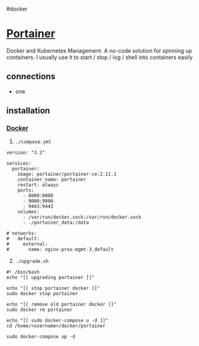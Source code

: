 #docker 
# [Portainer](https://www.portainer.io/)
Docker and Kubernetes Management. A no-code solution for spinning up containers. I usually use it to start / stop / log / shell into containers easily

## connections
- one

## installation
### [Docker](Docker.md)
1. `./compose.yml`
```
version: "3.2"

services:
  portainer:
    image: portainer/portainer-ce:2.11.1
    container_name: portainer
    restart: always
    ports:
      - 8000:8000
      - 9000:9000
      - 9443:9443
    volumes:
      - /var/run/docker.sock:/var/run/docker.sock
      - ./portainer_data:/data

# networks:
#   default:
#     external:
#       name: nginx-prox-mgmt-3_default
```

2. `./upgrade.sh`
```
#! /bin/bash
echo "[[ upgrading portainer ]]"

echo "[[ stop portainer docker ]]"
sudo docker stop portainer

echo "[[ remove old portainer docker ]]"
sudo docker rm portainer

echo "[[ sudo docker-compose u -d ]]"
cd /home/<username>/docker/portainer

sudo docker-compose up -d
```